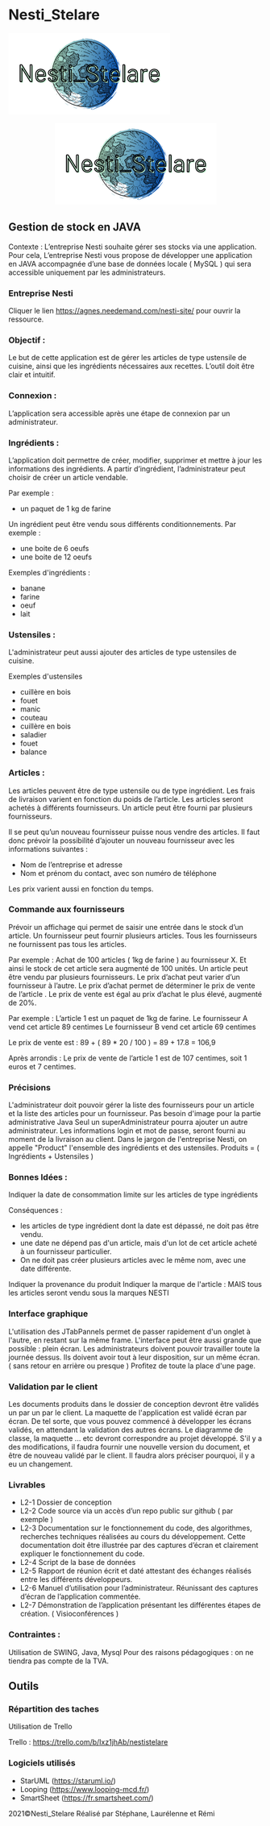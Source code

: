 # Nesti_Stelare

![Logo_Nesti_Stelare](https://github.com/lauree-p/Nesti_Stelare/blob/main/img/Nesti_Stelare-logo.png)

<p align="center">
  <img src="https://github.com/lauree-p/Nesti_Stelare/blob/main/img/Nesti_Stelare-logo.png">
</p>

## Gestion de stock en JAVA

Contexte :
L’entreprise Nesti souhaite gérer ses stocks via une application. 
Pour cela, L’entreprise Nesti vous propose de développer une application en JAVA accompagnée d’une base de données locale ( MySQL ) qui sera accessible uniquement par les administrateurs.

### Entreprise Nesti
Cliquer le lien https://agnes.needemand.com/nesti-site/ pour ouvrir la ressource.

### Objectif :
Le but de cette application est de gérer les articles de type ustensile de cuisine, ainsi que les ingrédients nécessaires aux recettes.
L’outil doit être clair et intuitif.

### Connexion :
L’application sera accessible après une étape de connexion par un administrateur.

### Ingrédients :
L’application doit permettre de créer, modifier, supprimer et mettre à jour les informations des ingrédients.
A partir d’ingrédient, l’administrateur peut choisir de créer un article vendable.

Par exemple :
- un paquet de 1 kg de farine

Un ingrédient peut être vendu sous différents conditionnements.
Par exemple :
- une boite de 6 oeufs
- une boite de 12 oeufs

Exemples d'ingrédients :
- banane
- farine
- oeuf
- lait

### Ustensiles :
L'administrateur peut aussi ajouter des articles de type ustensiles de cuisine.

Exemples d'ustensiles
- cuillère en bois
- fouet
- manic
- couteau
- cuillère en bois
- saladier
- fouet
- balance

### Articles :
Les articles peuvent être de type ustensile ou de type ingrédient. Les frais de livraison varient en fonction du poids de l’article. Les articles seront achetés à différents fournisseurs.
Un article peut être fourni par plusieurs fournisseurs.

Il se peut qu’un nouveau fournisseur puisse nous vendre des articles. Il faut donc prévoir la possibilité d’ajouter un nouveau fournisseur avec les informations suivantes :
- Nom de l’entreprise et adresse
- Nom et prénom du contact, avec son numéro de téléphone

Les prix varient aussi en fonction du temps.

### Commande aux fournisseurs
Prévoir un affichage qui permet de saisir une entrée dans le stock d’un article.
Un fournisseur peut fournir plusieurs articles. Tous les fournisseurs ne fournissent pas tous les articles.

Par exemple :
Achat de 100 articles ( 1kg de farine ) au fournisseur X.
Et ainsi le stock de cet article sera augmenté de 100 unités.
Un article peut être vendu par plusieurs fournisseurs. Le prix d’achat peut varier d’un fournisseur à l’autre.
Le prix d’achat permet de déterminer le prix de vente de l’article .
Le prix de vente est égal au prix d’achat le plus élevé, augmenté de 20%.

Par exemple :
L’article 1 est un paquet de 1kg de farine.
Le fournisseur A vend cet article 89 centimes
Le fournisseur B vend cet article 69 centimes

Le prix de vente est :
89 + ( 89 * 20 / 100 ) = 89 + 17.8 = 106,9

Après arrondis :
Le prix de vente de l’article 1 est de 107 centimes, soit 1 euros et 7 centimes.

### Précisions
L'administrateur doit pouvoir gérer la liste des fournisseurs pour un article et la liste des articles pour un fournisseur.
Pas besoin d'image pour la partie administrative Java
Seul un superAdministrateur pourra ajouter un autre administrateur. Les informations login et mot de passe, seront fourni au moment de la livraison au client.
Dans le jargon de l'entreprise Nesti, on appelle "Product" l'ensemble des ingrédients et des ustensiles. Produits = ( Ingrédients + Ustensiles )

### Bonnes Idées :
Indiquer la date de consommation limite sur les articles de type ingrédients

Conséquences :
- les articles de type ingrédient dont la date est dépassé, ne doit pas être vendu.
- une date ne dépend pas d'un article, mais d'un lot de cet article acheté à un fournisseur particulier.
- On ne doit pas créer plusieurs articles avec le même nom, avec une date différente.

Indiquer la provenance du produit
Indiquer la marque de l'article : MAIS tous les articles seront vendu sous la marques NESTI

### Interface graphique
L'utilisation des JTabPannels permet de passer rapidement d'un onglet à l'autre, en restant sur la même frame.
L'interface peut être aussi grande que possible : plein écran. Les administrateurs doivent pouvoir travailler toute la journée dessus. Ils doivent avoir tout à leur disposition, sur un même écran. ( sans retour en arrière ou presque ) Profitez de toute la place d'une page.

### Validation par le client
Les documents produits dans le dossier de conception devront être validés un par un par le client.
La maquette de l'application est validé écran par écran. De tel sorte, que vous pouvez commencé à développer les écrans validés, en attendant la validation des autres écrans.
Le diagramme de classe, la maquette ... etc devront correspondre au projet développé.
S'il y a des modifications, il faudra fournir une nouvelle version du document, et être de nouveau validé par le client. Il faudra alors préciser pourquoi, il y a eu un changement.

### Livrables
- L2-1 Dossier de conception
- L2-2 Code source via un accès d’un repo public sur github ( par exemple )
- L2-3 Documentation sur le fonctionnement du code, des algorithmes, recherches techniques réalisées au cours du développement.
Cette documentation doit être illustrée par des captures d’écran et clairement expliquer le fonctionnement du code.
- L2-4 Script de la base de données
- L2-5 Rapport de réunion écrit et daté attestant des échanges réalisés entre les différents développeurs.
- L2-6 Manuel d’utilisation pour l’administrateur. Réunissant des captures d’écran de l’application commentée.
- L2-7 Démonstration de l’application présentant les différentes étapes de création. ( Visioconférences )

### Contraintes :
Utilisation de SWING, Java, Mysql
Pour des raisons pédagogiques : on ne tiendra pas compte de la TVA.

## Outils

### Répartition des taches

Utilisation de Trello

Trello : https://trello.com/b/Ixz1jhAb/nestistelare

### Logiciels utilisés

- StarUML (https://staruml.io/)
- Looping (https://www.looping-mcd.fr/)
- SmartSheet (https://fr.smartsheet.com/)




 2021©Nesti_Stelare Réalisé par Stéphane, Laurélenne et Rémi